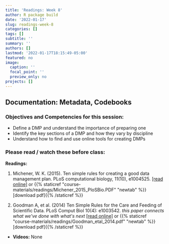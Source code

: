 ```yaml
---
title: 'Readings: Week 8'
author: R package build
date: '2022-01-17'
slug: readings-week-8
categories: []
tags: []
subtitle: ''
summary: ''
authors: []
lastmod: '2022-01-17T18:15:49-05:00'
featured: no
image:
  caption: ''
  focal_point: ''
  preview_only: no
projects: []
---
```



## Documentation: Metadata, Codebooks

### Objectives and Competencies for this session:

 * Define a DMP and understand the importance of preparing one
  * Identify the key sections of a DMP and how they vary by discipline
  * Understand how to find and use online tools for creating DMPs
  
  

### Please read / watch these before class:
        
**Readings:** 


1.  Michener, W. K. (2015). Ten simple rules for creating a good data management plan. PLoS computational biology, 11(10), e1004525.  [[read online]](https://journals.plos.org/ploscompbiol/article?id=10.1371/journal.pcbi.1004525) or {{% staticref "course-materials/readings/Michener_2015_PloSBio.PDF" "newtab" %}}[download pdf]{{% /staticref %}}

2. Goodman A, et al. (2014) Ten Simple Rules for the Care and Feeding of Scientific Data. PLoS Comput Biol 10(4): e1003542. *_this paper connects what we've done with what's next_*  [[read online]](https://doi.org/10.1371/journal.pcbi.1003542) or {{% staticref "course-materials/readings/Goodman_etal_2014.pdf" "newtab" %}}[download pdf]{{% /staticref %}}
  

* **Videos:** None